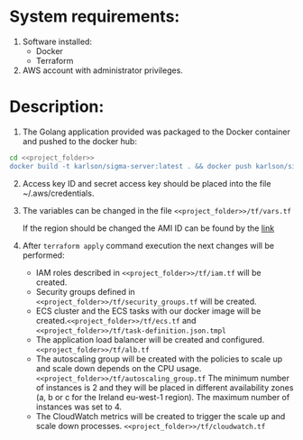 # System requirements:
1. Software installed:
   * Docker
   * Terraform
2. AWS account with administrator privileges.

# Description:
1. The Golang application provided was packaged to the Docker container and pushed to the docker hub:
```sh
cd <<project_folder>>
docker build -t karlson/sigma-server:latest . && docker push karlson/sigma-server:latest
```
2. Access key ID and secret access key should be placed into the file ~/.aws/credentials.
3. The variables can be changed in the file ``<<project_folder>>/tf/vars.tf``

    If the region should be changed the AMI ID can be found by the [link](https://docs.aws.amazon.com/AmazonECS/latest/developerguide/ecs-optimized_AMI.html)

4. After ``terraform apply`` command execution the next changes will be performed:

    * IAM roles described in ``<<project_folder>>/tf/iam.tf`` will be created.
    * Security groups defined in ``<<project_folder>>/tf/security_groups.tf`` will be created.
    * ECS cluster and the ECS tasks with our docker image will be created.``<<project_folder>>/tf/ecs.tf`` and ``<<project_folder>>/tf/task-definition.json.tmpl``
    * The application load balancer will be created and configured. ``<<project_folder>>/tf/alb.tf``
    * The autoscaling group will be created with the policies to scale up and scale down depends on the CPU usage. ``<<project_folder>>/tf/autoscaling_group.tf``
        The minimum number of instances is 2 and they will be placed in different availability zones (a, b or c for the Ireland eu-west-1 region). The maximum number of instances was set to 4.
    * The CloudWatch metrics will be created to trigger the scale up and scale down processes. ``<<project_folder>>/tf/cloudwatch.tf``
